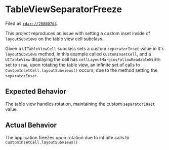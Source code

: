TableViewSeparatorFreeze
=====

Filed as [`rdar://28800764`](https://openradar.appspot.com/28800764).

This project reproduces an issue with setting a custom inset inside of
`layoutSubviews` on the table view cell subclass.

Given a `UITableViewCell` subclass sets a custom `separatorInset` value in it's
`layoutSubviews` method, in this example called `CustomInsetCell`, and a
`UITableView` displaying the cell has `cellLayoutMarginsFollowReadableWidth` set
to `true`, upon rotating the table view, an infinite set of calls to
`CustomInsetCell.layoutSubviews()` occurs, due to the method setting the
`separatorInset`.

## Expected Behavior

The table view handles rotation, maintaining the custom `separatorInset` value.

## Actual Behavior

The application freezes upon rotation due to infinite calls to
`CustomInsetCell.layoutSubviews()`
